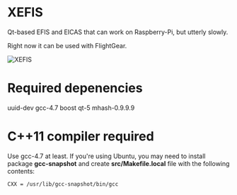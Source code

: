 XEFIS
=====

Qt-based EFIS and EICAS that can work on Raspberry-Pi, but utterly slowly.

Right now it can be used with FlightGear.

![XEFIS](http://mcv.mulabs.org/app/xefis/screenshot-002.png)

Required depenencies
====================

uuid-dev
gcc-4.7
boost
qt-5
mhash-0.9.9.9

C++11 compiler required
=======================

Use gcc-4.7 at least. If you're using Ubuntu, you may need to
install package **gcc-snapshot** and create **src/Makefile.local**
file with the following contents:

```
CXX = /usr/lib/gcc-snapshot/bin/gcc
```
